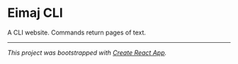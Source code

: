 # Eimaj CLI

A CLI website. Commands return pages of text.

---

_This project was bootstrapped with [Create React App](https://github.com/facebookincubator/create-react-app)._
